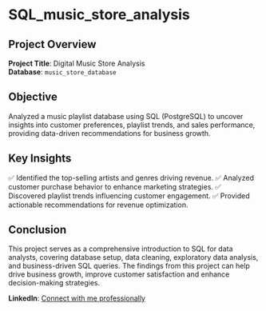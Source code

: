 # SQL_music_store_analysis

## Project Overview

**Project Title**: Digital Music Store Analysis  
**Database**: `music_store_database`

## Objective

Analyzed a music playlist database using SQL (PostgreSQL) to uncover insights into customer preferences, playlist trends, and sales performance, providing data-driven recommendations for business growth.

## Key Insights

✅ Identified the top-selling artists and genres driving revenue.
✅ Analyzed customer purchase behavior to enhance marketing strategies.
✅ Discovered playlist trends influencing customer engagement.
✅ Provided actionable recommendations for revenue optimization.

## Conclusion

This project serves as a comprehensive introduction to SQL for data analysts, covering database setup, data cleaning, exploratory data analysis, and business-driven SQL queries. The findings from this project can help drive business growth, improve customer satisfaction and enhance decision-making strategies.

 **LinkedIn**: [Connect with me professionally](https://www.linkedin.com/in/roshnivora2703)


